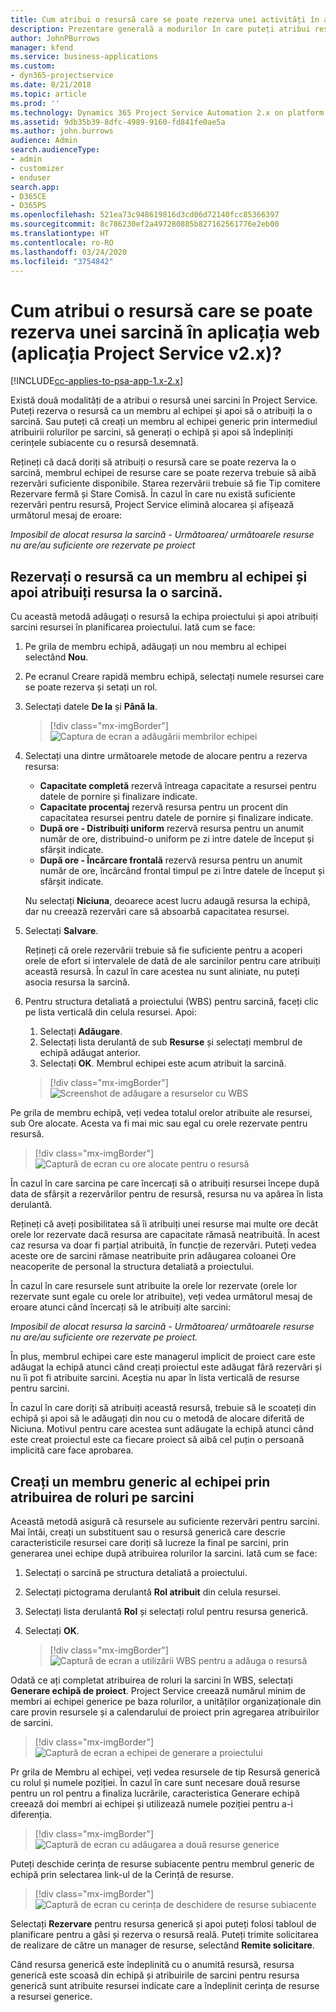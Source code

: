```yaml
---
title: Cum atribui o resursă care se poate rezerva unei activități în aplicația web
description: Prezentare generală a modurilor în care puteți atribui resurse care pot fi rezervate.
author: JohnPBurrows
manager: kfend
ms.service: business-applications
ms.custom:
- dyn365-projectservice
ms.date: 8/21/2018
ms.topic: article
ms.prod: ''
ms.technology: Dynamics 365 Project Service Automation 2.x on platform version 9.x
ms.assetid: 9db35b39-8dfc-4989-9160-fd841fe0ae5a
ms.author: john.burrows
audience: Admin
search.audienceType:
- admin
- customizer
- enduser
search.app:
- D365CE
- D365PS
ms.openlocfilehash: 521ea73c948619816d3cd06d72140fcc85366397
ms.sourcegitcommit: 8c786230ef2a497280885b827162561776e2eb00
ms.translationtype: HT
ms.contentlocale: ro-RO
ms.lasthandoff: 03/24/2020
ms.locfileid: "3754842"
---
```

# <a name="how-do-i-assign-a-bookable-resource-to-a-task-in-the-web-app-project-service-app-v2x"></a>Cum atribui o resursă care se poate rezerva unei sarcină în aplicația web (aplicația Project Service v2.x)?

[!INCLUDE[cc-applies-to-psa-app-1.x-2.x](../includes/cc-applies-to-psa-app-1x-2x.md)]

Există două modalități de a atribui o resursă unei sarcini în Project Service. Puteți rezerva o resursă ca un membru al echipei și apoi să o atribuiți la o sarcină. Sau puteți că creați un membru al echipei generic prin intermediul atribuirii rolurilor pe sarcini, să generați o echipă și apoi să îndepliniți cerințele subiacente cu o resursă desemnată.

Rețineți că dacă doriți să atribuiți o resursă care se poate rezerva la o sarcină, membrul echipei de resurse care se poate rezerva trebuie să aibă rezervări suficiente disponibile. Starea rezervării trebuie să fie Tip comitere Rezervare fermă și Stare Comisă. În cazul în care nu există suficiente rezervări pentru resursă, Project Service elimină alocarea și afișează următorul mesaj de eroare:

*Imposibil de alocat resursa la sarcină - Următoarea/ următoarele resurse nu are/au suficiente ore rezervate pe proiect*

## <a name="book-a-resource-as-a-team-member-and-then-assign-the-resource-to-a-task"></a>Rezervați o resursă ca un membru al echipei și apoi atribuiți resursa la o sarcină.

Cu această metodă adăugați o resursă la echipa proiectului și apoi atribuiți sarcini resursei în planificarea proiectului. Iată cum se face:
1.  Pe grila de membru echipă, adăugați un nou membru al echipei selectând **Nou**.
2.  Pe ecranul Creare rapidă membru echipă, selectați numele resursei care se poate rezerva și setați un rol.
3.  Selectați datele **De la** și **Până la**.

    > [!div class="mx-imgBorder"] 
    > ![Captura de ecran a adăugării membrilor echipei](media/FAQ-Resources-to-Tasks2-1.png "Captura de ecran a adăugării membrilor echipei")
 
4.  Selectați una dintre următoarele metode de alocare pentru a rezerva resursa:
    - **Capacitate completă** rezervă întreaga capacitate a resursei pentru datele de pornire și finalizare indicate.
    - **Capacitate procentaj** rezervă resursa pentru un procent din capacitatea resursei pentru datele de pornire și finalizare indicate.
    - **După ore - Distribuiți uniform** rezervă resursa pentru un anumit număr de ore, distribuind-o uniform pe zi intre datele de început și sfârșit indicate.
    - **După ore - Încărcare frontală** rezervă resursa pentru un anumit număr de ore, încărcând frontal timpul pe zi între datele de început și sfârșit indicate.

    Nu selectați **Niciuna**, deoarece acest lucru adaugă resursa la echipă, dar nu creează rezervări care să absoarbă capacitatea resursei.
5.  Selectați **Salvare**.

    Rețineți că orele rezervării trebuie să fie suficiente pentru a acoperi orele de efort si intervalele de dată de ale sarcinilor pentru care atribuiți această resursă. În cazul în care acestea nu sunt aliniate, nu puteți asocia resursa la sarcină.

6.  Pentru structura detaliată a proiectului (WBS) pentru sarcină, faceți clic pe lista verticală din celula resursei. Apoi: 

    1. Selectați **Adăugare**.
    2. Selectați lista derulantă de sub **Resurse** și selectați membrul de echipă adăugat anterior.
    3. Selectați **OK**. Membrul echipei este acum atribuit la sarcină.

    > [!div class="mx-imgBorder"] 
    > ![Screenshot de adăugare a resurselor cu WBS](media/FAQ-Resources-to-Tasks2-2.png "Screenshot de adăugare a resurselor cu WBS")
 
Pe grila de membru echipă, veți vedea totalul orelor atribuite ale resursei, sub Ore alocate. Acesta va fi mai mic sau egal cu orele rezervate pentru resursă. 

> [!div class="mx-imgBorder"] 
> ![Captură de ecran cu ore alocate pentru o resursă](media/FAQ-Resources-to-Tasks2-3.png "Captură de ecran cu ore alocate pentru o resursă")
 
În cazul în care sarcina pe care încercați să o atribuiți resursei începe după data de sfârșit a rezervărilor pentru de resursă, resursa nu va apărea în lista derulantă.

Rețineți că aveți posibilitatea să îi atribuiți unei resurse mai multe ore decât orele lor rezervate dacă resursa are capacitate rămasă neatribuită. În acest caz resursa va doar fi parțial atribuită, în funcție de rezervări. Puteți vedea aceste ore de sarcini rămase neatribuite prin adăugarea coloanei Ore neacoperite de personal la structura detaliată a proiectului.

În cazul în care resursele sunt atribuite la orele lor rezervate (orele lor rezervate sunt egale cu orele lor atribuite), veți vedea următorul mesaj de eroare atunci când încercați să le atribuiți alte sarcini:

*Imposibil de alocat resursa la sarcină - Următoarea/ următoarele resurse nu are/au suficiente ore rezervate pe proiect.*

În plus, membrul echipei care este managerul implicit de proiect care este adăugat la echipă atunci când creați proiectul este adăugat fără rezervări și nu îi pot fi atribuite sarcini. Aceștia nu apar în lista verticală de resurse pentru sarcini.

În cazul în care doriți să atribuiți această resursă, trebuie să le scoateți din echipă și apoi să le adăugați din nou cu o metodă de alocare diferită de Niciuna. Motivul pentru care acestea sunt adăugate la echipă atunci când este creat proiectul este ca fiecare proiect să aibă cel puțin o persoană implicită care face aprobarea.

## <a name="create-a-generic-team-member-through-role-assignment-on-tasks"></a>Creați un membru generic al echipei prin atribuirea de roluri pe sarcini

Această metodă asigură că resursele au suficiente rezervări pentru sarcini. Mai întâi, creați un substituent sau o resursă generică care descrie caracteristicile resursei care doriți să lucreze la final pe sarcini, prin generarea unei echipe după atribuirea rolurilor la sarcini. Iată cum se face:

1. Selectați o sarcină pe structura detaliată a proiectului.
2. Selectați pictograma derulantă **Rol atribuit** din celula resursei.
3. Selectați lista derulantă **Rol** și selectați rolul pentru resursa generică.
4. Selectați **OK**.

    > [!div class="mx-imgBorder"] 
    > ![Captură de ecran a utilizării WBS pentru a adăuga o resursă](media/FAQ-Resources-to-Tasks2-4.png "Captură de ecran a utilizării WBS pentru a adăuga o resursă")
 
Odată ce ați completat atribuirea de roluri la sarcini în WBS, selectați **Generare echipă de proiect**. Project Service creează numărul minim de membri ai echipei generice pe baza rolurilor, a unităților organizaționale din care provin resursele și a calendarului de proiect prin agregarea atribuirilor de sarcini.

> [!div class="mx-imgBorder"] 
> ![Captură de ecran a echipei de generare a proiectului](media/FAQ-Resources-to-Tasks2-5.png "Captură de ecran a echipei de generare a proiectului")
 
Pr grila de Membru al echipei, veți vedea resursele de tip Resursă generică cu rolul și numele poziției. În cazul în care sunt necesare două resurse pentru un rol pentru a finaliza lucrările, caracteristica Generare echipă creează doi membri ai echipei și utilizează numele poziției pentru a-i diferenția.

> [!div class="mx-imgBorder"] 
> ![Captură de ecran cu adăugarea a două resurse generice](media/FAQ-Resources-to-Tasks2-6.png "Captură de ecran cu adăugarea a două resurse generice")
 
Puteți deschide cerința de resurse subiacente pentru membrul generic de echipă prin selectarea link-ul de la Cerință de resurse.

> [!div class="mx-imgBorder"] 
> ![Captură de ecran cu cerința de deschidere de resurse subiacente](media/FAQ-Resources-to-Tasks2-7.png "Captură de ecran cu cerința de deschidere de resurse subiacente")

Selectați **Rezervare** pentru resursa generică și apoi puteți folosi tabloul de planificare pentru a găsi și rezerva o resursă reală. Puteți trimite solicitarea de realizare de către un manager de resurse, selectând **Remite solicitare**.

Când resursa generică este îndeplinită cu o anumită resursă, resursa generică este scoasă din echipă și atribuirile de sarcini pentru resursa generică sunt atribuite resursei indicate care a îndeplinit cerința de resurse a resursei generice.
 

